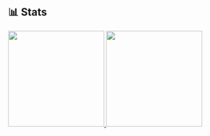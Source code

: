 ﻿## 📊 Stats

<div>
  <a href="https://github.com/tomori-hikage">
    <img height="196" img src="https://github-readme-stats.vercel.app/api?username=tomori-hikage&count_private=true&show_icons=true&include_all_commits=true&theme=nord">
  </a>
  <a href="https://github.com/tomori-hikage">
    <img height="196" img src="https://github-readme-stats.vercel.app/api/top-langs/?username=tomori-hikage&layout=compact&theme=nord">
  </a>
</div>